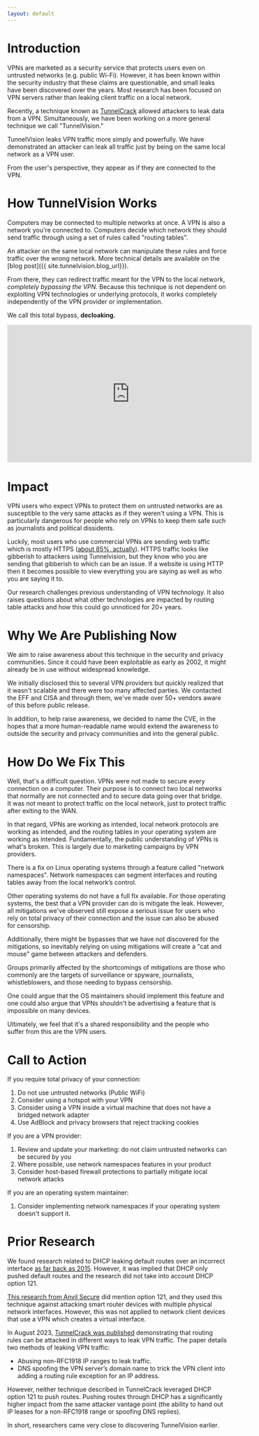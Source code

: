 ```yaml
---
layout: default
---
```

# Introduction 
VPNs are marketed as a security service that protects users even on untrusted networks (e.g. public Wi-Fi). However, it has been known within the security industry that these claims are questionable, and small leaks have been discovered over the years. Most research has been focused on VPN servers rather than leaking client traffic on a local network.

Recently, a technique known as [TunnelCrack](https://tunnelcrack.mathyvanhoef.com/) allowed attackers to leak data from a VPN. Simultaneously, we have been working on a more general technique we call "TunnelVision."

TunnelVision leaks VPN traffic more simply and powerfully. We have demonstrated an attacker can leak all traffic just by being on the same local network as a VPN user. 

From the user's perspective, they appear as if they are connected to the VPN.

# How TunnelVision Works
Computers may be connected to multiple networks at once. A VPN is also a network you're connected to. Computers decide which network they should send traffic through using a set of rules called "routing tables". 

An attacker on the same local network can manipulate these rules and force traffic over the wrong network. More technical details are available on the [blog post]({{ site.tunnelvision.blog_url}}).

From there, they can redirect traffic meant for the VPN to the local network, *completely bypassing the VPN.* Because this technique is not dependent on exploiting VPN technologies or underlying protocols, it works completely independently of the VPN provider or implementation. 

We call this total bypass, **decloaking.**

<iframe width="560" height="315" src="https://www.youtube.com/embed/ajsLmZia6UU?si=tjakCcpuNF-KnGd9" title="YouTube video player" frameborder="0" allow="accelerometer; autoplay; clipboard-write; encrypted-media; gyroscope; picture-in-picture; web-share" referrerpolicy="strict-origin-when-cross-origin" allowfullscreen></iframe>

# Impact 
VPN users who expect VPNs to protect them on untrusted networks are as susceptible to the very same attacks as if they weren't using a VPN. This is particularly dangerous for people who rely on VPNs to keep them safe such as journalists and political dissidents.

Luckily, most users who use commercial VPNs are sending web traffic which is mostly HTTPS ([about 85%, actually](https://w3techs.com/technologies/details/ce-httpsdefault)). HTTPS traffic looks like gibberish to attackers using Tunnelvision, but they know who you are sending that gibberish to which can be an issue. If a website is using HTTP then it becomes possible to view everything you are saying as well as who you are saying it to.

Our research challenges previous understanding of VPN technology. It also raises questions about what other technologies are impacted by routing table attacks and how this could go unnoticed for 20+ years.

# Why We Are Publishing Now
We aim to raise awareness about this technique in the security and privacy communities. Since it could have been exploitable as early as 2002, it might already be in use without widespread knowledge. 

We initially disclosed this to several VPN providers but quickly realized that it wasn't scalable and there were too many affected parties. We contacted the EFF and CISA and through them, we've made over 50+ vendors aware of this before public release.

In addition, to help raise awareness, we decided to name the CVE, in the hopes that a more human-readable name would extend the awareness to outside the security and privacy communities and into the general public. 

# How Do We Fix This
Well, that's a difficult question. VPNs were not made to secure every connection on a computer. Their purpose is to connect two local networks that normally are not connected and to secure data going over that bridge. It was not meant to protect traffic on the local network, just to protect traffic after exiting to the WAN.

In that regard, VPNs are working as intended, local network protocols are working as intended, and the routing tables in your operating system are working as intended. Fundamentally, the public understanding of VPNs is what's broken. This is largely due to marketing campaigns by VPN providers. 

There is a fix on Linux operating systems through a feature called "network namespaces". Network namespaces can segment interfaces and routing tables away from the local network’s control.

Other operating systems do not have a full fix available. For those operating systems, the best that a VPN provider can do is mitigate the leak. However, all mitigations we've observed still expose a serious issue for users who rely on total privacy of their connection and the issue can also be abused for censorship.

Additionally, there might be bypasses that we have not discovered for the mitigations, so inevitably relying on using mitigations will create a "cat and mouse" game between attackers and defenders.

Groups primarily affected by the shortcomings of mitigations are those who commonly are the targets of surveillance or spyware, journalists, whistleblowers, and those needing to bypass censorship. 

One could argue that the OS maintainers should implement this feature and one could also argue that VPNs shouldn't be advertising a feature that is impossible on many devices. 

Ultimately, we feel that it's a shared responsibility and the people who suffer from this are the VPN users.

# Call to Action
If you require total privacy of your connection:
1.  Do not use untrusted networks (Public WiFi)
1.  Consider using a hotspot with your VPN
1.  Consider using a VPN inside a virtual machine that does not have a bridged network adapter
1.  Use AdBlock and privacy browsers that reject tracking cookies

If you are a VPN provider:
1.  Review and update your marketing: do not claim untrusted networks can be secured by you
1.  Where possible, use network namespaces features in your product
1.  Consider host-based firewall protections to partially mitigate local network attacks

If you are an operating system maintainer:
1.  Consider implementing network namespaces if your operating system doesn't support it.

# Prior Research
We found research related to DHCP leaking default routes over an incorrect interface [as far back as 2015](https://petsymposium.org/popets/2015/popets-2015-0006.pdf).
However, it was implied that DHCP only pushed default routes and the research did not take into account DHCP option 121.

[This research from Anvil Secure](https://www.anvilsecure.com/blog/dhcp-games-with-smart-router-devices.html) did mention option 121, and they used this technique against attacking
smart router devices with multiple physical network interfaces. However, this was not applied to network
client devices that use a VPN which creates a virtual interface.

In August 2023, [TunnelCrack was published](https://tunnelcrack.mathyvanhoef.com/#summary) demonstrating that routing rules can be attacked in different ways
to leak VPN traffic. The paper details two methods of leaking VPN traffic:
- Abusing non-RFC1918 IP ranges to leak traffic.
- DNS spoofing the VPN server’s domain name to trick the VPN client into adding a routing rule
exception for an IP address.

However, neither technique described in TunnelCrack leveraged DHCP option 121 to push
routes. Pushing routes through DHCP has a significantly higher impact from the same attacker vantage
point (the ability to hand out IP leases for a non-RFC1918 range or spoofing DNS replies).

In short, researchers came very close to discovering TunnelVision earlier.